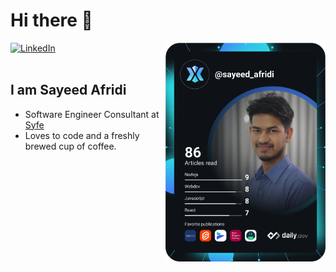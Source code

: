 # Hi there 👋

<div align="left">
  <a href="https://www.linkedin.com/in/abu-sayeed-afridi/" target="_blank">
    <img
      src="https://img.shields.io/static/v1?logo=linkedin&style=flat-square&color=0072b1&label=LinkedIn&message=%E2%98%86"
      alt="LinkedIn"
    />
  </a>

  <a href="https://api.daily.dev/get?r=sayeed_afridi" target="_blank">
    <img
      width="256"
      align="right"
      src="https://raw.githubusercontent.com/SayeedAfridi/SayeedAfridi/devcard/devcard.svg"
      alt="Sayeed Afridi's Dev Card"
    />
  </a>
</div>

<br />

## I am Sayeed Afridi

- Software Engineer Consultant at [Syfe](https://syfe.com)
- Loves to code and a freshly brewed cup of coffee.
